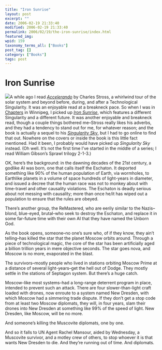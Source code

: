 ```yaml
---
title: "Iron Sunrise"
layout: post
excerpt: ""
date: 2006-02-19 21:33:40
modified: 2006-02-19 21:33:40
permalink: 2006/02/19/the-iron-sunrise/index.html
featured_img: 
wpid: 159
taxonomy_terms_all: ["Books"]
post_tag: []
category: ["Books"]
tags: post
---
```


# Iron Sunrise

[![](http://images.chapters.indigo.ca/covers/books/296/0441012965_s.jpg)](http://www.chapters.indigo.ca/item.asp?Item=978044101296&Catalog=Books&Ntt=iron+sunrise&N=35&Lang=en&Section=books&zxac=1)A while ago I read [*Accelerando*](http://www.accelerando.org/) by Charles Stross, a whirlwind tour of the solar system and beyond before, during, and after a Technological Singularity. It was an enjoyable read at a breakneck pace. So when I was in [Chapters](http://chapters.indigo.ca/) in Winnipeg, I picked up [*Iron Sunrise*](http://www.chapters.indigo.ca/item.asp?Item=978044101296&Catalog=Books&Ntt=iron+sunrise&N=35&Lang=en&Section=books&zxac=1), which features a different Singularity and a different future. It was another enjoyable and breakneck read, though a couple things bothered me–Stross really likes his adverbs, and they had a tendency to stand out for me, for whatever reason; and the book is actually a sequel to his *[Singularity Sky](http://www.chapters.indigo.ca/item.asp?Item=978044101179&Catalog=Books&Ntt=Charles+Stross&N=35&Lang=en&Section=books&zxac=1)*, but I had to go online to find that out. Nowhere on the covers or inside the book is this little fact mentioned. Had it been, I probably would have picked up *Singularity Sky* instead. (Oh well. It’s not the first time I’ve started in the middle of a series; I read William Gibson’s Sprawl trilogy 2-1-3.)  
  
OK, here’s the background: in the dawning decades of the 21st century, a godlike AI was born, one that calls itself the Eschaton. It deported something like 90% of the human population of Earth, via wormholes, to Earthlike planets in a volume of space hundreds of light-years in diameter, and issued a decree that the human race was not to monkey about with time-travel and other causality violations. The Eschaton is deadly serious about not messing with causality; more than once he/it has wiped out a population to ensure that the rules are obeyed.

There’s another group, the ReMastered, who are eerily similar to the Nazis–blond, blue-eyed, brutal–who seek to destroy the Eschaton, and replace it in some far-future time with their own AI that they have named the Unborn God.

As the book opens, someone–no one’s sure who, of if they know, they ain’t telling–has killed the star that the planet Moscow orbits around. Through a piece of technological magic, the core of the star has been artificially aged a billion trillion years in mere objective seconds. The star goes nova, and Moscow is no more, evaporated in the blast.

The survivors–mostly people who lived in stations orbiting Moscow Prime at a distance of several light-years–get the hell out of Dodge. They mostly settle in the stations of Septagon system. But there’s a huge catch.

Moscow–like most systems–had a long-range deterrent program in place, intended to prevent such an attack. There are four slower-than-light craft loaded with drones, now enroute to a system named New Dresden, with which Moscow had a simmering trade dispute. If they don’t get a stop code from at least two Moscow diplomats, they will, in four years, slam their drones into New Dresden at something like 99% of the speed of light. New Dresden, like Moscow, will be no more.

And someone’s killing the Muscovite diplomats, one by one.

And so it falls to UN Agent Rachel Mansour, aided by Wednesday, a Muscovite survivor, and a motley crew of others, to stop whoever it is that wants New Dresden to die. And they’re running out of time. And diplomats.